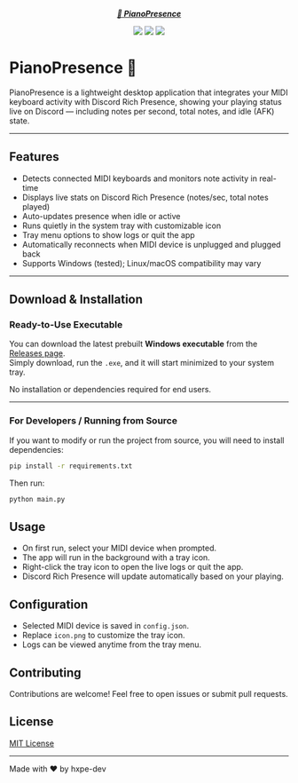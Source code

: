 <p align="center">
  <strong><em><a href="#">🎹 PianoPresence</a></em></strong>
</p>
<p align="center">
  <a href="https://github.com/hxpe-dev/PianoPresence/releases"><img src="https://img.shields.io/github/downloads/hxpe-dev/PianoPresence/total?color=%233DDC84&logo=android&logoColor=%23fff&style=for-the-badge"></a>
  <a href="https://github.com/hxpe-dev/PianoPresence/releases"><img src="https://img.shields.io/github/v/release/hxpe-dev/PianoPresence?style=for-the-badge&logo=github"></a>
  <a href="https://github.com/hxpe-dev/PianoPresence/commits"><img src="https://img.shields.io/github/last-commit/hxpe-dev/PianoPresence?style=for-the-badge&logo=github"></a>
</p>

# **PianoPresence 🎹**

PianoPresence is a lightweight desktop application that integrates your MIDI keyboard activity with Discord Rich Presence, showing your playing status live on Discord — including notes per second, total notes, and idle (AFK) state.

---

## Features

- Detects connected MIDI keyboards and monitors note activity in real-time
- Displays live stats on Discord Rich Presence (notes/sec, total notes played)
- Auto-updates presence when idle or active
- Runs quietly in the system tray with customizable icon
- Tray menu options to show logs or quit the app
- Automatically reconnects when MIDI device is unplugged and plugged back
- Supports Windows (tested); Linux/macOS compatibility may vary

---

## Download & Installation

### Ready-to-Use Executable

You can download the latest prebuilt **Windows executable** from the [Releases page](https://github.com/hxpe-dev/PianoPresence/releases).  
Simply download, run the `.exe`, and it will start minimized to your system tray.

No installation or dependencies required for end users.

---

### For Developers / Running from Source

If you want to modify or run the project from source, you will need to install dependencies:

```bash
pip install -r requirements.txt
```
Then run:
```bash
python main.py
```

## Usage
- On first run, select your MIDI device when prompted.
- The app will run in the background with a tray icon.
- Right-click the tray icon to open the live logs or quit the app.
- Discord Rich Presence will update automatically based on your playing.

## Configuration
- Selected MIDI device is saved in `config.json`.
- Replace `icon.png` to customize the tray icon.
- Logs can be viewed anytime from the tray menu.

## Contributing
Contributions are welcome! Feel free to open issues or submit pull requests.

## License
[MIT License](LICENSE.md)

---

Made with ❤️ by hxpe-dev